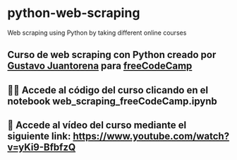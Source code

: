 # python-web-scraping
Web scraping using Python by taking different online courses

## Curso de web scraping con Python creado por [Gustavo Juantorena](https://www.linkedin.com/in/gustavo-juantorena/) para [freeCodeCamp](https://www.freecodecamp.org/)
## 👩‍💻 Accede al código del curso clicando en el notebook web_scraping_freeCodeCamp.ipynb
## 🎥 Accede al vídeo del curso mediante el siguiente link: https://www.youtube.com/watch?v=yKi9-BfbfzQ

